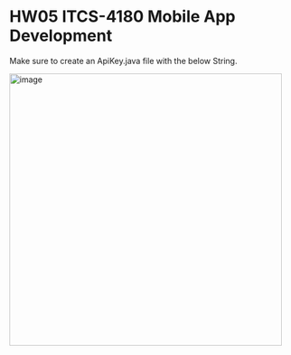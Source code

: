 # HW05 ITCS-4180 Mobile App Development

Make sure to create an ApiKey.java file with the below String.

<img width="482" alt="image" src="https://user-images.githubusercontent.com/88403902/220160594-3c0562b2-e598-4902-a52b-474ac19dfee1.png">
